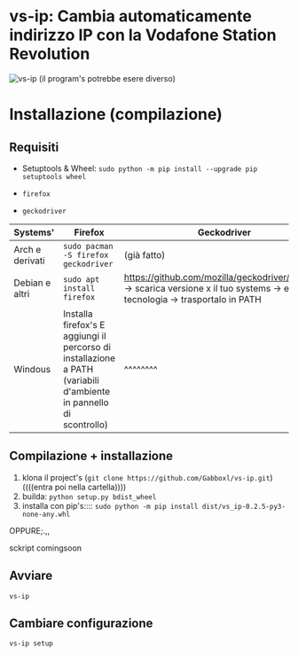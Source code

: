 # vs-ip: Cambia automaticamente indirizzo IP con la Vodafone Station Revolution
![vs-ip](https://i.imgur.com/JDJtWA3.png) (il program's potrebbe esere diverso)

# Installazione (compilazione)
Requisiti
-------------
* Setuptools & Wheel: `sudo python -m pip install --upgrade pip setuptools wheel`

* `firefox`
* `geckodriver`

| Systems' | Firefox | Geckodriver |
| ------ | ------ | ------ |
| Arch e derivati | `sudo pacman -S firefox geckodriver` | (già fatto) |
| Debian e altri | `sudo apt install firefox`  | https://github.com/mozilla/geckodriver/releases -> scarica versione x il tuo systems -> estrai tecnologia -> trasportalo in PATH |
| Windous | Installa firefox's E aggiungi il percorso di installazione a PATH (variabili d'ambiente in pannello di scontrollo)  | ^^^^^^^^


Compilazione + installazione
------------
1) klona il project's (`git clone https://github.com/Gabboxl/vs-ip.git`) ((((entra poi nella cartella))))
2) builda: `python setup.py bdist_wheel`
3) installa con pip's::::  `sudo python -m pip install dist/vs_ip-0.2.5-py3-none-any.whl`

OPPURE;.,,

sckript comingsoon

Avviare
-------
`vs-ip`

Cambiare configurazione
-----------------------
`vs-ip setup`

